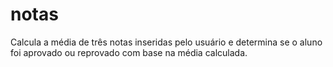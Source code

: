 # notas
Calcula a média de três notas inseridas pelo usuário e determina se o aluno foi aprovado ou reprovado com base na média calculada.
